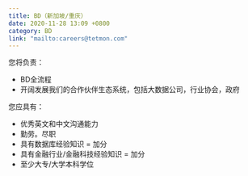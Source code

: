 ```yaml
---
title: BD（新加坡/重庆）
date: 2020-11-28 13:09 +0800
category: BD
link: "mailto:careers@tetmon.com"
---
```


您将负责：
- BD全流程
- 开阔发展我们的合作伙伴生态系统，包括大数据公司，行业协会，政府

您应具有：
- 优秀英文和中文沟通能力
- 勤劳。尽职
- 具有数据库经验知识 = 加分
- 具有金融行业/金融科技经验知识 = 加分
- 至少大专/大学本科学位
